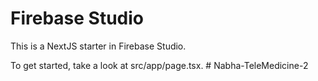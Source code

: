 # Firebase Studio

This is a NextJS starter in Firebase Studio.

To get started, take a look at src/app/page.tsx.
#   N a b h a - T e l e M e d i c i n e - 2  
 